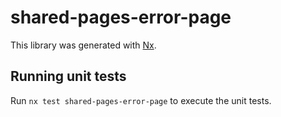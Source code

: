 # shared-pages-error-page

This library was generated with [Nx](https://nx.dev).

## Running unit tests

Run `nx test shared-pages-error-page` to execute the unit tests.
